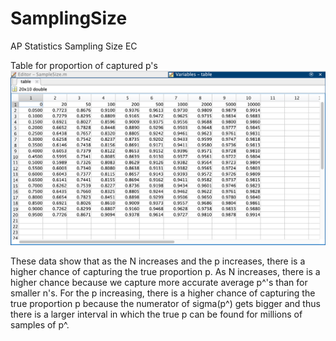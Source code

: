 # SamplingSize
AP Statistics Sampling Size EC


Table for proportion of captured p's
![alt text](https://github.com/BenMaydan/SamplingSize/blob/main/Screen%20Shot%202022-01-25%20at%2010.13.22%20PM.png)

These data show that as the N increases and the p increases, there is a higher chance of capturing the true proportion p. As N increases, there is a higher chance because we capture more accurate average p^'s than for smaller n's. For the p increasing, there is a higher chance of capturing the true proportion p because the numerator of sigma(p^) gets bigger and thus there is a larger interval in which the true p can be found for millions of samples of p^.
